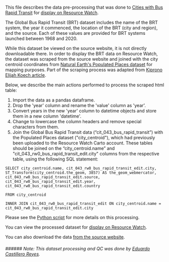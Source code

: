 This file describes the data pre-processing that was done to [Cities with Bus Rapid Transit](https://brtdata.org/indicators/systems/year_system_commenced) for [display on Resource Watch](https://bit.ly/3FGqorD).

The Global Bus Rapid Transit (BRT) dataset includes the name of the BRT system, the year it commenced, the location of the BRT (city and region), and the source. Each of these values are provided for BRT systems launched between 1968 and 2020.

While this dataset be viewed on the source website, it is not directly downloadable there. In order to display the BRT data on Resource Watch, the dataset was scraped from the source website and joined with the city centroid coordinates from [Natural Earth's Populated Places dataset](https://www.naturalearthdata.com/downloads/110m-cultural-vectors/110m-populated-places/) for mapping purposes. Part of the scraping process was adapted from [Kiprono Elijah Koech article](https://towardsdatascience.com/web-scraping-scraping-table-data-1665b6b2271c).

Below, we describe the main actions performed to process the scraped html table:
1. Import the data as a pandas dataframe.
2. Drop the 'year' column and rename the 'value' column as 'year'.
3. Convert years in the new 'year' column to datetime objects and store them in a new column 'datetime'.
4. Change to lowercase the column headers and remove special characters from them.
5. Join the Global Bus Rapid Transit data (“cit_043_bus_rapid_transit”) with the Populated Places dataset ("city_centroid"), which had previously been uploaded to the Resource Watch Carto account. These tables should be joined on the “city_centroid.name” and "cit_043_rw0_bus_rapid_transit_edit.city" columns from the respective table, using the following SQL statement:

```
SELECT city_centroid.name, cit_043_rw0_bus_rapid_transit_edit.city, 
ST_Transform(city_centroid.the_geom, 3857) AS the_geom_webmercator, cit_043_rw0_bus_rapid_transit_edit.source,
cit_043_rw0_bus_rapid_transit_edit.year, cit_043_rw0_bus_rapid_transit_edit.country 

FROM city_centroid 

INNER JOIN cit_043_rw0_bus_rapid_transit_edit ON city_centroid.name = cit_043_rw0_bus_rapid_transit_edit.city
```

Please see the [Python script](https://github.com/resource-watch/data-pre-processing/blob/master/cit_043_rw0_bus_rapid_transit/cit_043_rw0_bus_rapid_transit.py) for more details on this processing.

You can view the processed dataset for [display on Resource Watch](https://bit.ly/3FGqorD).

You can also download the data [from the source website](https://brtdata.org/indicators/systems/year_system_commenced).

###### ###### Note: This dataset processing and QC was done by [Eduardo Castillero Reyes](https://wrimexico.org/profile/eduardo-castillero-reyes).

